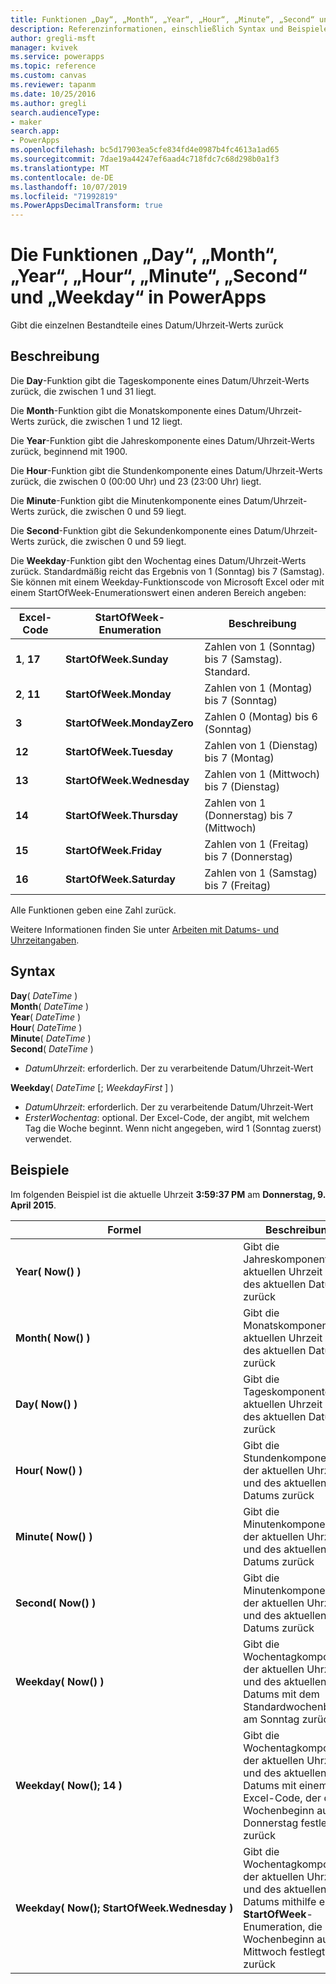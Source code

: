 ```yaml
---
title: Funktionen „Day“, „Month“, „Year“, „Hour“, „Minute“, „Second“ und „Weekday“ | Microsoft-Dokumentation
description: Referenzinformationen, einschließlich Syntax und Beispielen, für die Funktionen „Day“, „Month“, „Year“, „Hour“, „Minute“, „Second“ und „Weekday“ in PowerApps
author: gregli-msft
manager: kvivek
ms.service: powerapps
ms.topic: reference
ms.custom: canvas
ms.reviewer: tapanm
ms.date: 10/25/2016
ms.author: gregli
search.audienceType:
- maker
search.app:
- PowerApps
ms.openlocfilehash: bc5d17903ea5cfe834fd4e0987b4fc4613a1ad65
ms.sourcegitcommit: 7dae19a44247ef6aad4c718fdc7c68d298b0a1f3
ms.translationtype: MT
ms.contentlocale: de-DE
ms.lasthandoff: 10/07/2019
ms.locfileid: "71992819"
ms.PowerAppsDecimalTransform: true
---
```

# <a name="day-month-year-hour-minute-second-and-weekday-functions-in-powerapps"></a>Die Funktionen „Day“, „Month“, „Year“, „Hour“, „Minute“, „Second“ und „Weekday“ in PowerApps
Gibt die einzelnen Bestandteile eines Datum/Uhrzeit-Werts zurück

## <a name="description"></a>Beschreibung
Die **Day**-Funktion gibt die Tageskomponente eines Datum/Uhrzeit-Werts zurück, die zwischen 1 und 31 liegt.

Die **Month**-Funktion gibt die Monatskomponente eines Datum/Uhrzeit-Werts zurück, die zwischen 1 und 12 liegt.

Die **Year**-Funktion gibt die Jahreskomponente eines Datum/Uhrzeit-Werts zurück, beginnend mit 1900.

Die **Hour**-Funktion gibt die Stundenkomponente eines Datum/Uhrzeit-Werts zurück, die zwischen 0 (00:00 Uhr) und 23 (23:00 Uhr) liegt.

Die **Minute**-Funktion gibt die Minutenkomponente eines Datum/Uhrzeit-Werts zurück, die zwischen 0 und 59 liegt.

Die **Second**-Funktion gibt die Sekundenkomponente eines Datum/Uhrzeit-Werts zurück, die zwischen 0 und 59 liegt.

Die **Weekday**-Funktion gibt den Wochentag eines Datum/Uhrzeit-Werts zurück.  Standardmäßig reicht das Ergebnis von 1 (Sonntag) bis 7 (Samstag).  Sie können mit einem Weekday-Funktionscode von Microsoft Excel oder mit einem StartOfWeek-Enumerationswert einen anderen Bereich angeben:

| Excel-Code | StartOfWeek-Enumeration | Beschreibung |
| --- | --- | --- |
| **1**, **17** |**StartOfWeek.Sunday** |Zahlen von 1 (Sonntag) bis 7 (Samstag).  Standard. |
| **2**, **11** |**StartOfWeek.Monday** |Zahlen von 1 (Montag) bis 7 (Sonntag) |
| **3** |**StartOfWeek.MondayZero** |Zahlen 0 (Montag) bis 6 (Sonntag) |
| **12** |**StartOfWeek.Tuesday** |Zahlen von 1 (Dienstag) bis 7 (Montag) |
| **13** |**StartOfWeek.Wednesday** |Zahlen von 1 (Mittwoch) bis 7 (Dienstag) |
| **14** |**StartOfWeek.Thursday** |Zahlen von 1 (Donnerstag) bis 7 (Mittwoch) |
| **15** |**StartOfWeek.Friday** |Zahlen von 1 (Freitag) bis 7 (Donnerstag) |
| **16** |**StartOfWeek.Saturday** |Zahlen von 1 (Samstag) bis 7 (Freitag) |

Alle Funktionen geben eine Zahl zurück.

Weitere Informationen finden Sie unter [Arbeiten mit Datums- und Uhrzeitangaben](../show-text-dates-times.md).

## <a name="syntax"></a>Syntax
**Day**( *DateTime* )<br>**Month**( *DateTime* )<br>**Year**( *DateTime* )<br>**Hour**( *DateTime* )<br>**Minute**( *DateTime* )<br>**Second**( *DateTime* )

* *DatumUhrzeit*: erforderlich.  Der zu verarbeitende Datum/Uhrzeit-Wert  

**Weekday**( *DateTime* [; *WeekdayFirst* ] )<br>

* *DatumUhrzeit*: erforderlich.  Der zu verarbeitende Datum/Uhrzeit-Wert 
* *ErsterWochentag*: optional.  Der Excel-Code, der angibt, mit welchem Tag die Woche beginnt.  Wenn nicht angegeben, wird 1 (Sonntag zuerst) verwendet.

## <a name="examples"></a>Beispiele
Im folgenden Beispiel ist die aktuelle Uhrzeit **3:59:37 PM** am **Donnerstag, 9. April 2015**.

| Formel | Beschreibung | Ergebnis |
| --- | --- | --- |
| **Year(&nbsp;Now()&nbsp;)** |Gibt die Jahreskomponente der aktuellen Uhrzeit und des aktuellen Datums zurück |2015 |
| **Month(&nbsp;Now()&nbsp;)** |Gibt die Monatskomponente der aktuellen Uhrzeit und des aktuellen Datums zurück |4 |
| **Day(&nbsp;Now()&nbsp;)** |Gibt die Tageskomponente der aktuellen Uhrzeit und des aktuellen Datums zurück |9 |
| **Hour(&nbsp;Now()&nbsp;)** |Gibt die Stundenkomponente der aktuellen Uhrzeit und des aktuellen Datums zurück |15 |
| **Minute(&nbsp;Now()&nbsp;)** |Gibt die Minutenkomponente der aktuellen Uhrzeit und des aktuellen Datums zurück |59 |
| **Second(&nbsp;Now()&nbsp;)** |Gibt die Minutenkomponente der aktuellen Uhrzeit und des aktuellen Datums zurück |37 |
| **Weekday(&nbsp;Now()&nbsp;)** |Gibt die Wochentagkomponente der aktuellen Uhrzeit und des aktuellen Datums mit dem Standardwochenbeginn am Sonntag zurück |5 |
| **Weekday(&nbsp;Now();&nbsp;14&nbsp;)** |Gibt die Wochentagkomponente der aktuellen Uhrzeit und des aktuellen Datums mit einem Excel-Code, der den Wochenbeginn auf Donnerstag festlegt, zurück |1 |
| **Weekday(&nbsp;Now();&nbsp;StartOfWeek.Wednesday&nbsp;)** |Gibt die Wochentagkomponente der aktuellen Uhrzeit und des aktuellen Datums mithilfe einer **StartOfWeek**-Enumeration, die den Wochenbeginn auf Mittwoch festlegt, zurück |2 |

